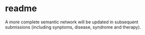 # readme

A more complete semantic network will be updated in subsequent submissions (including synptoms, disease, syndrome and therapy).
